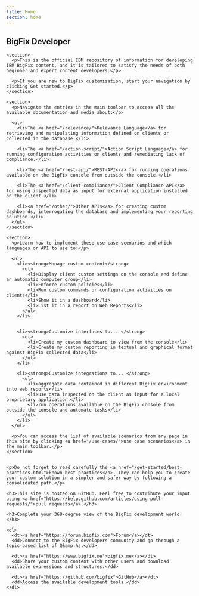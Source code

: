 ```yaml
---
title: Home
section: home
---
```


<div class="container-left">
  <article class="article">
    <h1>BigFix Developer</h1>

    <section>
      <p>This is the official IBM repository of information for developing IBM BigFix content, and it is tailored to satisfy the needs of both beginner and expert content developers.</p>

      <p>If you are new to BigFix customization, start your navigation by clicking Get started.</p>
    </section>

    <section>
      <p>Navigate the entries in the main toolbar to access all the available documentation and media about:</p>

      <ul>
        <li>The <a href="/relevance/">Relevance Language</a> for retrieving and manipulating information defined on clients or collected in the database.</li>

        <li>The <a href="/action-script/">Action Script Language</a> for running configuration activities on clients and remediating lack of compliance.</li>

        <li>The <a href="/rest-api/">REST-API</a> for running operations available on the BigFix console from outside the console.</li>

        <li>The <a href="/client-compliance/">Client Compliance API</a> for using inspected data as input for external application installed on the client.</li>

        <li><a href="/other/">Other APIs</a> for creating custom dashboards, interrogating the database and implementing your reporting solution.</li>
      </ul>
    </section>

    <section>
      <p>Learn how to implement these use case scenarios and which languages or API to use to:</p>

      <ul>
        <li><strong>Manage custom content</strong>
          <ul>
            <li>Display client custom settings on the console and define an automatic computer group</li>
            <li>Enforce custom policies</li>
            <li>Run custom commands or configuration activities on clients</li>
            <li>Show it in a dashboard</li>
            <li>List it in a report on Web Reports</li>
          </ul>
        </li>


        <li><strong>Customize interfaces to... </strong>
          <ul>
            <li>Create my custom dashboard to view from the console</li>
            <li>Create my custom reporting in textual and graphical format against BigFix collected data</li>
          </ul>
        </li>

        <li><strong>Customize integrations to... </strong>
          <ul>
            <li>aggregate data contained in different BigFix environment into web reports</li>
            <li>use data inspected on the client as input for a local proprietary application.</li>
            <li>run operations available on the BigFix console from outside the console and automate tasks</li>
          </ul>
        </li>
      </ul>

      <p>You can access the list of available scenarios from any page in this site by clicking <a href="/use-cases/">use case scenarios</a> in the main toolbar.</p>
    </section>

    
    <p>Do not forget to read carefully the <a href="/get-started/best-practices.html">known best practices</a>. They can help you to create your custom solution in a simpler and safer way by following a consolidated path.</p>
  </article>
</div>

<div class="container-right">
  <aside class="side-nav">
    
  
    <h3>This site is hosted on GitHub. Feel free to contribute your input using <a href="https://help.github.com/articles/using-pull-requests/">pull requests</a>.</h3>
  
    <h3>Complete your 360-degree view of the BigFix development world!</h3>

    <dl>
      <dt><a href="https://forum.bigfix.com">Forum</a></dt>
      <dd>Connect to the BigFix developers community and go through a topic-based list of Q&amp;As.</dd>

      <dt><a href="https://www.bigfix.me">bigfix.me</a></dt>
      <dd>Share your custom content with other users and download available expressions and structures.</dd>

      <dt><a href="https://github.com/bigfix">GitHub</a></dt>
      <dd>Access the available development tools.</dd>
    </dl>
  
  </aside>
</div>
